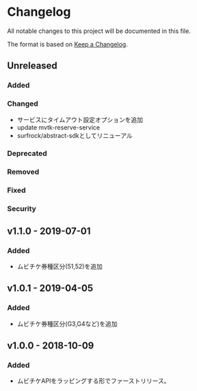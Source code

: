 # Changelog

All notable changes to this project will be documented in this file.

The format is based on [Keep a Changelog](http://keepachangelog.com/).

## Unreleased

### Added

### Changed

- サービスにタイムアウト設定オプションを追加
- update mvtk-reserve-service
- surfrock/abstract-sdkとしてリニューアル

### Deprecated

### Removed

### Fixed

### Security

## v1.1.0 - 2019-07-01

### Added

- ムビチケ券種区分(51,52)を追加

## v1.0.1 - 2019-04-05

### Added

- ムビチケ券種区分(G3,G4など)を追加

## v1.0.0 - 2018-10-09

### Added

- ムビチケAPIをラッピングする形でファーストリリース。
